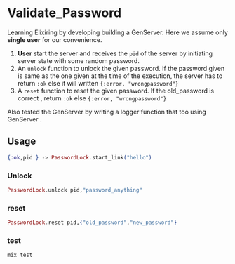 # Validate_Password

Learning Elixiring by developing building a GenServer.
Here we assume only **single user** for our convenience.

1. **User** start the server and receives the `pid` of the server by initiating server state with some random password.
2. An `unlock` function to unlock the given password. 
   If the password given is same as the one given at the time of the execution, the server has to return `:ok` else it will written `{:error, "wrongpassword"}`
3. A `reset` function to reset the given password. If the old_password is correct , return `:ok` else `{:error, "wrongpassword"}`

Also tested the GenServer by writing a logger function that too using GenServer .

## Usage
```elixir
{:ok,pid } -> PasswordLock.start_link("hello")
```
### Unlock
```elixir
PasswordLock.unlock pid,"password_anything"
```
### reset 
```elixir
PasswordLock.reset pid,{"old_password","new_password"}
```
### test 
```elixir
mix test
```
